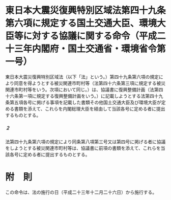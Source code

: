 # 東日本大震災復興特別区域法第四十九条第六項に規定する国土交通大臣、環境大臣等に対する協議に関する命令（平成二十三年内閣府・国土交通省・環境省令第一号）
東日本大震災復興特別区域法（以下「法」という。）第四十九条第六項の規定により同意を得ようとする被災関連市町村等（法第四十六条第三項に規定する被災関連市町村等をいう。次項において同じ。）は、協議書に復興整備計画（法第四十六条第一項に規定する復興整備計画をいう。）に記載しようとする法第四十九条第五項各号に掲げる事項を記載した書類その他国土交通大臣及び環境大臣が定める書類を添えて、これらを内閣総理大臣を経由して当該各号に定める者に提出するものとする。
##### ２
法第四十九条第六項の規定により同条第八項第三号又は第四号に掲げる者に協議をしようとする被災関連市町村等は、協議書に前項の書類を添えて、これらを当該各号に定める者に提出するものとする。
# 附　則
この命令は、法の施行の日（平成二十三年十二月二十六日）から施行する。
